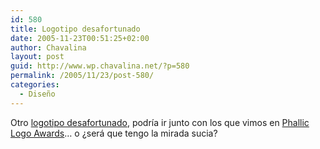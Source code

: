```yaml
---
id: 580
title: Logotipo desafortunado
date: 2005-11-23T00:51:25+02:00
author: Chavalina
layout: post
guid: http://www.wp.chavalina.net/?p=580
permalink: /2005/11/23/post-580/
categories:
  - Diseño
---
```

Otro <a href="http://www.microsiervos.com/archivo/diseno/test-de-agudeza-visual.html" target="_blank">logotipo desafortunado</a>, podr&iacute;a ir junto con los que vimos en <a href="http://www.chavalina.net/comentar.php?idpost=472" target="_blank">Phallic Logo Awards</a>&#8230; o &iquest;ser&aacute; que tengo la mirada sucia?